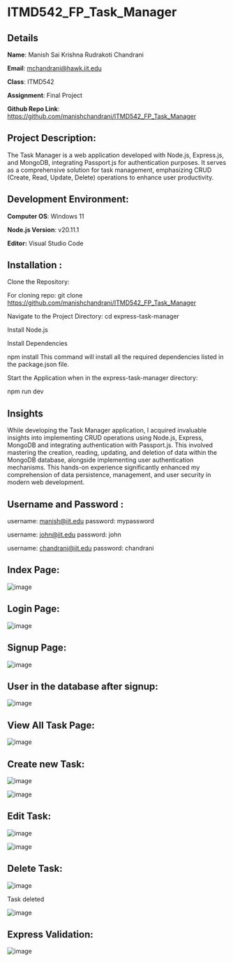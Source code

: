 ﻿# ITMD542_FP_Task_Manager

## Details

**Name**: Manish Sai Krishna Rudrakoti Chandrani 

**Email**: mchandrani@hawk.iit.edu

**Class**: ITMD542 

**Assignment**: Final Project

**Github Repo Link**: https://github.com/manishchandrani/ITMD542_FP_Task_Manager

## Project Description:
The Task Manager is a web application developed with Node.js, Express.js, and MongoDB, integrating Passport.js for authentication purposes. It serves as a comprehensive solution for task management, emphasizing CRUD (Create, Read, Update, Delete) operations to enhance user productivity. 


## Development Environment:

**Computer OS**: Windows 11 

**Node.js Version**: v20.11.1 

**Editor:** Visual Studio Code

## Installation :

Clone the Repository:

For cloning repo: git clone https://github.com/manishchandrani/ITMD542_FP_Task_Manager

Navigate to the Project Directory: cd express-task-manager

Install Node.js

Install Dependencies

npm install This command will install all the required dependencies listed in the package.json file.

Start the Application when in the express-task-manager directory:

npm run dev

## Insights

While developing the Task Manager application, I acquired invaluable insights into implementing CRUD operations using Node.js, Express, MongoDB and integrating authentication with Passport.js. This involved mastering the creation, reading, updating, and deletion of data within the MongoDB database, alongside implementing  user authentication mechanisms. This hands-on experience significantly enhanced my comprehension of data persistence, management, and user security in modern web development.

## Username and Password : 

username: manish@iit.edu
password: mypassword

username: john@iit.edu
password: john

username: chandrani@iit.edu
password: chandrani


## Index Page:

![image](https://github.com/manishchandrani/ITMD542_Lab4/assets/142928384/6f4aa961-191d-44a9-9e13-468f9436bc8c)

## Login Page:

![image](https://github.com/manishchandrani/ITMD542_Lab4/assets/142928384/5f1fd1ab-a1b5-40a9-8279-8972ca3c85d9)

## Signup Page:

![image](https://github.com/manishchandrani/ITMD542_Lab4/assets/142928384/18460cd6-c17e-4f39-acc2-15bfd92eaead)


## User in the database after signup:

![image](https://github.com/manishchandrani/ITMD542_Lab4/assets/142928384/885757e3-6946-43f7-858c-682d73839d37)

## View All Task Page: 

![image](https://github.com/manishchandrani/ITMD542_Lab4/assets/142928384/7301dd8f-b6de-4380-ad88-71906e612e21)

## Create new Task:

![image](https://github.com/manishchandrani/ITMD542_Lab4/assets/142928384/257085c3-098a-43f4-a087-0d9b4c953853)

![image](https://github.com/manishchandrani/ITMD542_Lab4/assets/142928384/9ad22477-03c2-4c66-956c-8378ddde8194)


## Edit Task:

![image](https://github.com/manishchandrani/ITMD542_FP_Task_Manager/assets/142928384/06c8a7c0-5722-4f16-a67f-7a3d8eaebc35)

![image](https://github.com/manishchandrani/ITMD542_FP_Task_Manager/assets/142928384/621789f0-43a5-496d-abb3-5c6f0f7847d3)

## Delete Task:

![image](https://github.com/manishchandrani/ITMD542_FP_Task_Manager/assets/142928384/78d10772-2e54-43a7-8ce4-2249c762995e)

Task deleted 

![image](https://github.com/manishchandrani/ITMD542_FP_Task_Manager/assets/142928384/b3ad1fe2-9761-4b05-9769-1220f31d2416)

## Express Validation:

![image](https://github.com/manishchandrani/ITMD542_FP_Task_Manager/assets/142928384/1a8cf3cb-2104-460b-8e8e-80356f2b26d3)








